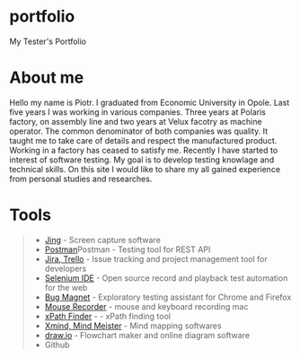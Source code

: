 # portfolio
My Tester's Portfolio
# About me
Hello my name is Piotr. I graduated from Economic University in Opole. Last five years I was working in various companies. Three years at Polaris factory, on assembly line and two years at Velux facotry as machine operator. The common denominator of both companies was quality. It taught me to take care of details and respect the manufactured product. Working in a factory has ceased to satisfy me. Recently I have started to interest of software testing. My goal is to develop testing knowlage and technical skills. On this site I would like to share my all gained experience from personal studies and researches. 
# Tools
> - [Jing](https://www.techsmith.com/jing-tool.html) - Screen capture software
> - [Postman](https://www.postman.com/)Postman - Testing tool for REST API
> - [Jira, Trello](https://www.atlassian.com/pl/software/jira) - Issue tracking and project management tool for developers
> - [Selenium IDE](https://chrome.google.com/webstore/detail/selenium-ide/mooikfkahbdckldjjndioackbalphokd) - Open source record and playback test automation for the web
> - [Bug Magnet](https://chrome.google.com/webstore/detail/bug-magnet/efhedldbjahpgjcneebmbolkalbhckfi?hl=pl) - Exploratory testing assistant for Chrome and Firefox
> - [Mouse Recorder](https://www.mouserecorder.com/) - mouse and keyboard recording mac
> - [xPath Finder](https://chrome.google.com/webstore/detail/xpath-finder/ihnknokegkbpmofmafnkoadfjkhlogph) - - xPath finding tool
> - [Xmind, Mind Meister](https://www.mindmeister.com/) - Mind mapping softwares
> - [draw.io](https://app.diagrams.net/) - Flowchart maker and online diagram software
> - Github
